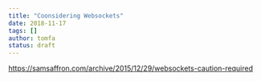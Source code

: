 ```yaml
---
title: "Coonsidering Websockets"
date: 2018-11-17
tags: []
author: tomfa
status: draft
---
```


https://samsaffron.com/archive/2015/12/29/websockets-caution-required
